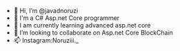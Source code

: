 - 👋 Hi, I’m @javadnoruzi
- 👀 I'm a C#  Asp.net Core programmer
- 🌱 I am currently learning advanced asp.net core
- 💞️ I’m looking to collaborate on Asp.net Core BlockChain
- 📫 Instagram:Noruziii._



